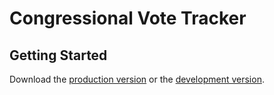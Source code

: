 Congressional Vote Tracker
==========================

## Getting Started
Download the [production version][min] or the [development version][max].

[min]: https://raw.github.com/motherjones/syria/master/demo/js/syria_vote.min.js
[max]: https://raw.github.com/motherjones/syria/master/dev/js/syria_vote.js
